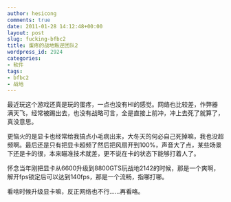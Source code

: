 ```yaml
---
author: hesicong
comments: true
date: 2011-01-28 14:12:48+00:00
layout: post
slug: fucking-bfbc2
title: 蛋疼的战地叛逆团队2
wordpress_id: 2924
categories:
- 软件
tags:
- bfbc2
- 战地
---
```


最近玩这个游戏还真是玩的蛋疼，一点也没有HI的感觉。网络也比较差，作弊器满天飞，经常被踢出去，也没有战略可言，全是直接上前冲，冲上去死了就算了，真没意思。

更恼火的是显卡也经常给我搞点小毛病出来，大冬天的何必自己死掉嘛，我也没超频啊。最后还是只有把显卡超频了然后把风扇开到100%，声音大了点，某些场景下还是卡的很，本来瞄准技术就差，更不说在卡的状态下能够打着人了。

怀念当年刚把显卡从6600升级到8800GTS玩战地2142的时候，那是一个爽啊，解开fps锁定后可以达到140fps，那是一个流畅，指哪打哪。

看啥时候升级显卡嘛，反正网络也不行……再看咯。
